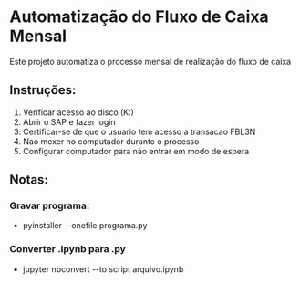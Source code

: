 # Automatização do Fluxo de Caixa Mensal

Este projeto automatiza o processo mensal de realização do fluxo de caixa

## Instruções:
1. Verificar acesso ao disco (K:)
2. Abrir o SAP e fazer login
3. Certificar-se de que o usuario tem acesso a transacao FBL3N
4. Nao mexer no computador durante o processo
5. Configurar computador para não entrar em modo de espera

## Notas:
### Gravar programa:
* pyinstaller --onefile programa.py
### Converter .ipynb para .py
* jupyter nbconvert --to script arquivo.ipynb



